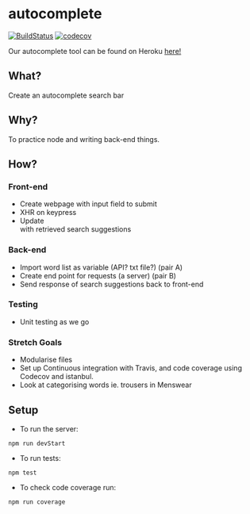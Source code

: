 # autocomplete

[![BuildStatus](https://travis-ci.org/a-la-node/autocomplete.svg?branch=master)](https://travis-ci.org/a-la-node/autocomplete)
[![codecov](https://codecov.io/gh/a-la-node/autocomplete/branch/master/graph/badge.svg)](https://codecov.io/gh/a-la-node/autocomplete)

Our autocomplete tool can be found on Heroku [here!](https://autocorrecter.herokuapp.com/)

## What?
Create an autocomplete search bar

## Why?
To practice node and writing back-end things.

## How?
### Front-end
- Create webpage with input field to submit
- XHR on keypress
- Update <div> with retrieved search suggestions

### Back-end
- Import word list as variable (API? txt file?) (pair A)
- Create end point for requests (a server)      (pair B)
- Send response of search suggestions back to front-end

### Testing
- Unit testing as we go

### Stretch Goals
- Modularise files
- Set up Continuous integration with Travis, and code coverage using Codecov and istanbul.
- Look at categorising words ie. trousers in Menswear

## Setup
- To run the server:
```
npm run devStart
```
- To run tests:
```
npm test
```
- To check code coverage run:
```
npm run coverage
```
